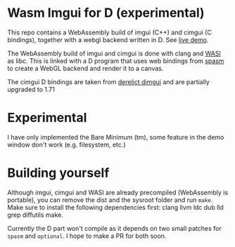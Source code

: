 # Wasm Imgui for D (experimental)

This repo contains a WebAssembly build of imgui (C++) and cimgui (C bindings), together with a webgl backend written in D. See [live demo](https://skoppe.github.io/spasm-imgui/).

The WebAssembly build of imgui and cimgui is done with clang and [WASI](https://wasi.dev/) as libc. This is linked with a D program that uses web bindings from [spasm](https://github.com/skoppe/spasm) to create a WebGL backend and render it to a canvas.

The cimgui D bindings are taken from [derelict dimgui](https://github.com/Extrawurst/DerelictImgui) and are partially upgraded to 1.71

# Experimental

I have only implemented the Bare Minimum (tm), some feature in the demo window don't work (e.g. filesystem, etc.)

# Building yourself

Although imgui, cimgui and WASI are already precompiled (WebAssembly is portable), you can remove the dist and the sysroot folder and run `make`. Make sure to install the following dependencies first: clang llvm ldc dub lld grep diffutils make.

Currently the D part won't compile as it depends on two small patches for `spasm` and `optional`. I hope to make a PR for both soon.

